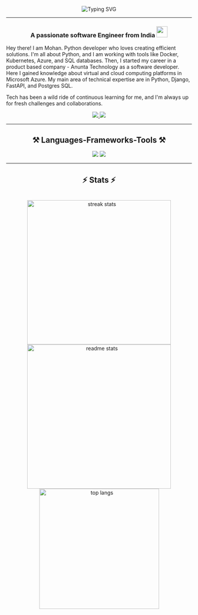 <p align=center>
<img src="https://readme-typing-svg.herokuapp.com?font=Jetbrains+Mono&size=35&pause=1000&color=EB5E28&center=true&vCenter=true&random=false&width=500&height=70&lines=Hi+there++%F0%9F%91%8B;I+am+Mohan+Raj" alt="Typing SVG" />
</p>


---
<h3 align="center">A passionate software Engineer from India <img src="https://media.giphy.com/media/WUlplcMpOCEmTGBtBW/giphy.gif" width="30"></h3>

Hey there! I am Mohan. Python developer who loves creating efficient solutions. I'm all about Python, and I am working with tools like Docker, Kubernetes, Azure, and SQL databases. Then, I started my career in a product based company - Anunta Technology as a software developer. Here I gained knowledge about virtual and cloud computing platforms in Microsoft Azure.
My main area of technical expertise are in Python, Django, FastAPI, and Postgres SQL.

Tech has been a wild ride of continuous learning for me, and I'm always up for fresh challenges and collaborations.

<div align="center"> 
  <a href="mailto:mohan16457@gmail.com">
    <img src="https://img.shields.io/badge/Gmail-333333?style=for-the-badge&logo=gmail&logoColor=red" />
  </a>
  <a href="https://www.linkedin.com/in/mohan-raj-842844244" target="_blank">
    <img src="https://img.shields.io/badge/LinkedIn-0077B5?style=for-the-badge&logo=linkedin&logoColor=white" target="_blank" />
  </a>
</div>

---
<h2 align="center">⚒️ Languages-Frameworks-Tools ⚒️</h2>

<div align="center">
  <img src="https://skillicons.dev/icons?i=python,django,fastapi,html,css,vscode,gitlab,github,postgres,rabbitmq" />
  <img src="https://skillicons.dev/icons?i=docker,kubernetes,linux,azure,jenkins,githubactions" />
</div>

---
<h2 align="center">⚡ Stats ⚡</h2>
<br>
<div align=center>
  <img width=390 src="https://github-readme-streak-stats-salesp07.vercel.app/?user=MOHAN2310&count_private=true&theme=react&border_radius=10" alt="streak stats"/>
  <img width=390 src="https://github-readme-stats-salesp07.vercel.app/api?username=MOHAN2310&count_private=true&show_icons=true&theme=react&rank_icon=github&border_radius=10" alt="readme stats" />
  <br/>
  <img width=325 align="center" src="https://github-readme-stats-salesp07.vercel.app/api/top-langs/?username=MOHAN2310&hide=HTML&langs_count=8&layout=compact&theme=react&border_radius=10&size_weight=0.5&count_weight=0.5&exclude_repo=github-readme-stats" alt="top langs" />
</div>

<br/><br/>
